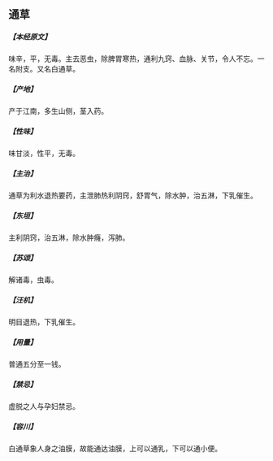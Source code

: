 ## 通草

##### 【本经原文】
味辛，平，无毒。主去恶虫，除脾胃寒热，通利九窍、血脉、关节，令人不忘。一名附支。又名白通草。
##### 【产地】
产于江南，多生山侧，茎入药。
##### 【性味】
味甘淡，性平，无毒。
##### 【主治】
通草为利水退热要药，主泄肺热利阴窍，舒胃气，除水肿，治五淋，下乳催生。
##### 【东垣】
主利阴窍，治五淋，除水肿癃，泻肺。
##### 【苏颂】
解诸毒，虫毒。
##### 【汪机】
明目退热，下乳催生。
##### 【用量】
普通五分至一钱。
##### 【禁忌】
虚脱之人与孕妇禁忌。
##### 【容川】
白通草象人身之油膜，故能通达油膜，上可以通乳，下可以通小便。